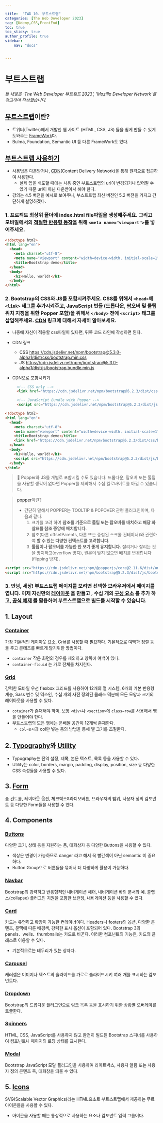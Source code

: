 ```yaml
---

title:  "TWD 10. 부트스트랩"
categories: [The Web Developer 2023]
tag: [Udemy,CSS,FrontEnd]
toc: true
toc_sticky: true
author_profile: true
sidebar:
    nav: "docs"


---
```


# 부트스트랩

<p data-ke-size="size14"><i>본 내용은 'The Web Developer 부트캠프 2023', 'Mozilla Developer Network'를 참고하여 작성했습니다.</i></p>

## [부트스트랩](https://getbootstrap.com/docs/5.3/getting-started/introduction/)이란?
* 트위터(Twitter)에서 개발한 웹 사이트 (HTML, CSS, JS) 들을 쉽게 만들 수 있게 도와주는 <u>FrameWork</u>다.
* Bulma, Foundation, Semantic UI 등 다른 FrameWork도 있다.


## [부트스트랩 사용하기](https://getbootstrap.kr/docs/5.2/getting-started/introduction/)

 * 사용법은 다운받거나, [CDN](https://aws.amazon.com/ko/what-is/cdn/)(Content Delivery Network)을 통해 원격으로 접근하여 사용한다. 
   * 실제 앱을 배포할 때에는 사용 중인 부트스트랩의 url이 변경되거나 없어질 수 있기 때문 url이 아닌 다운받아서 해야 한다.
 * 강의는 4.5 버전을 예시로 보여주나, 부스트트랩 최신 버전인 5.2 버전을 가지고 간단하게 설명하겠다.

### 1. 프로젝트 최상위 폴더에 index.html file파일을 생성해주세요. 그리고 모바일에서의 [적절한 반응형 동작](https:/developer.mozilla.org/en-US/docs/Web/HTML/Viewport_meta_tag)을 위해 `<meta name="viewport">`를 넣어주세요.

```html
<!doctype html>
<html lang="en">
  <head>
    <meta charset="utf-8">
    <meta name="viewport" content="width=device-width, initial-scale=1">
    <title>Bootstrap demo</title>
  </head>
  <body>
    <h1>Hello, world!</h1>
  </body>
</html>
```

### 2. Bootstrap의 CSS와 JS를 포함시켜주세요. CSS를 위해서 `<head>`에 `<link>` 태그를 추가시켜주고, JavaScript 번들 (드롭다운, 팝오버 및 툴팁 위치 지정을 위한 Popper 포함)을 위헤서 `</body>` 전에 `<script>` 태그를 삽입해주세요. [CDN](https://getbootstrap.kr/docs/5.2/getting-started/introduction/#cdn-%EB%A7%81%ED%81%AC) 링크에 대해서 자세히 알아보세요.
   * 나중에 자신이 적용할 css파일이 있다면, 뒤쪽 코드 라인에 작성하면 된다.

* CDN 링크
  * CSS	https://cdn.jsdelivr.net/npm/bootstrap@5.3.0-alpha1/dist/css/bootstrap.min.css
  * JS	https://cdn.jsdelivr.net/npm/bootstrap@5.3.0-alpha1/dist/js/bootstrap.bundle.min.js


* CDN으로 포함시키기
  ```html
    <!-- CSS only -->
    <link href="https://cdn.jsdelivr.net/npm/bootstrap@5.2.3/dist/css/bootstrap.min.css" rel="stylesheet" integrity="sha384-rbsA2VBKQhggwzxH7pPCaAqO46MgnOM80zW1RWuH61DGLwZJEdK2Kadq2F9CUG65" crossorigin="anonymous">
  ```
  ```html
    <!-- JavaScript Bundle with Popper -->
    <script src="https://cdn.jsdelivr.net/npm/bootstrap@5.2.3/dist/js/bootstrap.bundle.min.js" integrity="sha384-kenU1KFdBIe4zVF0s0G1M5b4hcpxyD9F7jL+jjXkk+Q2h455rYXK/7HAuoJl+0I4" crossorigin="anonymous"></script>
    ```

```html
<!doctype html>
<html lang="en">
  <head>
    <meta charset="utf-8">
    <meta name="viewport" content="width=device-width, initial-scale=1">
    <title>Bootstrap demo</title>
    <link href="https://cdn.jsdelivr.net/npm/bootstrap@5.2.3/dist/css/bootstrap.min.css" rel="stylesheet" integrity="sha384-rbsA2VBKQhggwzxH7pPCaAqO46MgnOM80zW1RWuH61DGLwZJEdK2Kadq2F9CUG65" crossorigin="anonymous">
  </head>
  <body>
    <h1>Hello, world!</h1>
    <script src="https://cdn.jsdelivr.net/npm/bootstrap@5.2.3/dist/js/bootstrap.bundle.min.js" integrity="sha384-kenU1KFdBIe4zVF0s0G1M5b4hcpxyD9F7jL+jjXkk+Q2h455rYXK/7HAuoJl+0I4" crossorigin="anonymous"></script>
  </body>
</html>
```


>📌 Popper와 JS를 개별로 포함시킬 수도 있습니다. 드롭다운, 팝오버 또는 툴팁을 사용할 생각이 없다면 Popper를 제외해서 수십 킬로바이트를 아낄 수 있습니다.  

> [popper](https://popper.js.org/)이란?  
> * 간단히 말해서 POPPER는 TOOLTIP & POPOVER 관련 플러그인이며, 다음과 같다.
>   1. 크기를 고려 하여 **참조를 기준으로 툴팁 또는 팝오버를 배치하고 해당 화살표를 참조 중앙에 배치합니다.**
>   2. 참조(다른 offsetParents, 다른 또는 중첩된 스크롤 컨테이너)와 관련하여 **할 수 있는 다양한 컨텍스트를 고려합니다.**
>   3. **툴팁이나 팝오버를 가능한 한 보기 좋게 유지합니다.**
잘리거나 잘리는 것을 방지하고(overflow 방지), 원본이 맞지 않으면 배치를 변경합니다(flipping 방지).

```html
<script src="https://cdn.jsdelivr.net/npm/@popperjs/core@2.11.6/dist/umd/popper.min.js" integrity="sha384-oBqDVmMz9ATKxIep9tiCxS/Z9fNfEXiDAYTujMAeBAsjFuCZSmKbSSUnQlmh/jp3" crossorigin="anonymous"></script>
<script src="https://cdn.jsdelivr.net/npm/bootstrap@5.2.3/dist/js/bootstrap.min.js" integrity="sha384-cuYeSxntonz0PPNlHhBs68uyIAVpIIOZZ5JqeqvYYIcEL727kskC66kF92t6Xl2V" crossorigin="anonymous"></script>
```

### 3. **안녕, 세상!** 부트스트랩 페이지를 보려면 선택한 브라우저에서 페이지를 엽니다. 이제 자신만의 [레이아웃](https://getbootstrap.com/docs/5.3/layout/grid/) 을 만들고 , 수십 개의 [구성 요소](https://getbootstrap.com/docs/5.3/components/buttons/) 를 추가 하고, [공식 예제](https://getbootstrap.com/docs/5.3/examples/) 를 활용하여 부트스트랩으로 빌드를 시작할 수 있습니다.

## 1. Layout

### [Container](https://getbootstrap.kr/docs/5.2/layout/containers/)
가장 기본적인 레이아웃 요소, Grid를 사용할 때 필요하다. 기본적으로 여백과 정렬 등을 주고 콘테츠를 빠르게 담기위한 방법이다.
* `container` 작은 화면의 경우를 제외하고 양쪽에 여백이 있다.
* `container-flouid` 는 가로 전체를 차지한다.

### [Grid](https://getbootstrap.kr/docs/5.2/layout/grid/)
강력한 모바일 우선 flexbox 그리드를 사용하여 12개의 열 시스템, 6개의 기본 반응형 계층, Sass 변수 및 믹스인, 수십 개의 사전 정의된 클래스 덕분에 모든 모양과 크기의 레이아웃을 사용할 수 있다.
* `cotainer`가 존재해야 하며, 보통 `<div>`나 `<section>`에 `class=row`를 사용해서 행을 만들어야 한다.
* 부트스트랩의 모든 행에는 분배될 공간이 12개씩 존재한다.
  * `col-숫자`과 col만 넣는 등의 방법을 통해 열 크기를 조절한다.

## 2. [Typography](https://getbootstrap.kr/docs/5.2/content/typography/)와 [Utility](https://getbootstrap.kr/docs/5.2/utilities/api/)
* Typography는 전역 설정, 제목, 본문 텍스트, 목록 등을 사용할 수 있다.
* Utility는 color, borders, margin, padding, display, position, size 등 다양한 CSS 속성들을 사용할 수 있다.

## 3. [Form](https://getbootstrap.kr/docs/5.2/forms/overview/)
폼 컨트롤, 레이아웃 옵션, 체크박스&라디오버튼, 브라우저의 범위, 사용자 정의 컴포넌트 등 다양한 Form들을 사용할 수 있다.


## 4. Components

### [Buttons](https://getbootstrap.kr/docs/5.2/components/buttons/)
다양한 크기, 상태 등을 지원하는 폼, 대화상자 등 다양한 Buttons을 사용할 수 있다.
* 색상은 변경이 가능하므로 danger 라고 해서 꼭 빨간색이 아닌 semantic 이 중요하다.
* Button Group으로 버튼들을 묶어서 더 다양하게 활용이 가능하다.

### [Navbar](https://getbootstrap.kr/docs/5.2/components/navbar/)
Bootstrap의 강력하고 반응형적인 내비게이션 헤더, 내비게이션 바의 문서와 예. 콜랩스(collapse) 플러그인 지원을 포함한 브랜딩, 내비게이션 등을 사용할 수 있다.


### [Card](https://getbootstrap.kr/docs/5.2/components/card/)
카드는 유연하고 확장이 가능한 컨테이너이다. Headers나 footers의 옵션, 다양한 콘텐츠, 문맥에 따른 배경색, 강력한 표시 옵션이 포함되어 있다. Bootstrap 3의 panels、wells、thumbnails는 카드로 바꾼다. 이러한 컴포넌트의 기능은, 카드의 클래스로 이용할 수 있다.
* 기본적으로는 테두리가 있는 상자다.

### [Carousel](https://getbootstrap.kr/docs/5.2/components/carousel/)
캐러셀은 이미지나 텍스트의 슬라이드를 가로로 슬라이드시켜 여러 개를 표시하는 컴포넌트다.

### [Dropdown](https://getbootstrap.kr/docs/5.2/components/dropdowns/)
Bootstrap의 드롭다운 플러그인으로 링크 목록 등을 표시하기 위한 상황별 오버레이를 토글한다.

### [Spinners](https://getbootstrap.kr/docs/5.2/components/spinners/)
HTML, CSS, JavaScript를 사용하지 않고 완전히 빌드된 Bootstrap 스피너를 사용하여 컴포넌트나 페이지의 로딩 상태를 표시한다.

### [Modal](https://getbootstrap.kr/docs/5.2/components/modal/)
Bootstrap JavaScript 모달 플러그인을 사용하여 라이트박스, 사용자 알림 또는 사용자 정의 콘텐츠 즉, 대화창을 띄울 수 있다.


## 5. [Icons](https://icons.getbootstrap.kr/)
SVG(Scalable Vector Graphics)라는 HTML요소로 부트스트랩에서 제공하는 무료 아이콘들을 사용할 수 있다.
* 아이콘을 사용할 때는 통상적으로 사용하는 요소나 컴포넌트 입력 그룹이다.